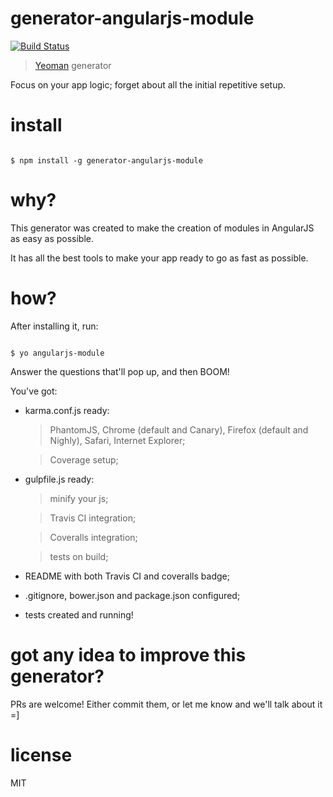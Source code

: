 # generator-angularjs-module 
[![Build Status](https://secure.travis-ci.org/ericmdantas/generator-angularjs-module.png?branch=master)](https://travis-ci.org/ericmdantas/generator-angularjs-module)

> [Yeoman](http://yeoman.io) generator

Focus on your app logic; forget about all the initial repetitive setup.


# install

```

$ npm install -g generator-angularjs-module

```


# why?

This generator was created to make the creation of modules in AngularJS as easy as possible.

It has all the best tools to make your app ready to go as fast as possible.


# how?

After installing it, run:

```

$ yo angularjs-module

```

Answer the questions that'll pop up, and then BOOM!


You've got:

- karma.conf.js ready: 
    > PhantomJS, Chrome (default and Canary), Firefox (default and Nighly), Safari, Internet Explorer;

    > Coverage setup;
  
- gulpfile.js ready: 
    > minify your js;

    > Travis CI integration;
    
    > Coveralls integration;
    
    > tests on build;
    
- README with both Travis CI and coveralls badge;    

- .gitignore, bower.json and package.json configured; 

- tests created and running!


# got any idea to improve this generator?

PRs are welcome! Either commit them, or let me know and we'll talk about it =]

# license

MIT
